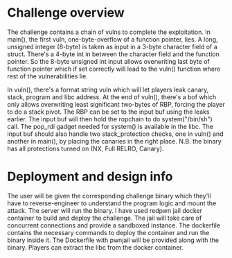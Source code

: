 # Challenge overview

The challenge contains a chain of vulns to complete the exploitation. In main(), the first vuln, one-byte-overflow of a function pointer, lies. A long, unsigned integer (8-byte) is taken as input in a 3-byte character field of a struct. There's a 4-byte int in between the character field and the function pointer. So the 8-byte unsigned int input allows overwriting last byte of function pointer which if set correctly will lead to the vuln() function where rest of the vulnerabilities lie.

In vuln(), there's a format string vuln which will let players leak canary, stack, program and libc address. At the end of vuln(), there's a bof which only allows overwriting least significant two-bytes of RBP, forcing the player to do a stack pivot. The RBP can be set to the input buf using the leaks earlier. The input buf will then hold the ropchain to do system("/bin/sh") call. The pop_rdi gadget needed for system() is available in the libc. The input buf should also handle two stack_protection checks, one in vuln() and another in main(), by placing the canaries in the right place.
N.B. the binary has all protections turned on (NX, Full RELRO, Canary).

# Deployment and design info
The user will be given the corresponding challenge binary which they'll have to reverse-engineer to understand the program logic and mount the attack. The server will run the binary. I have used redpwn jail docker container to build and deploy the challenge. The jail will take care of concurrent connections and provide a sandboxed instance. The dockerfile contains the necessary commands to deploy the container and run the binary inside it. The Dockerfile with pwnjail will be provided along with the binary. Players can extract the libc from the docker container.

